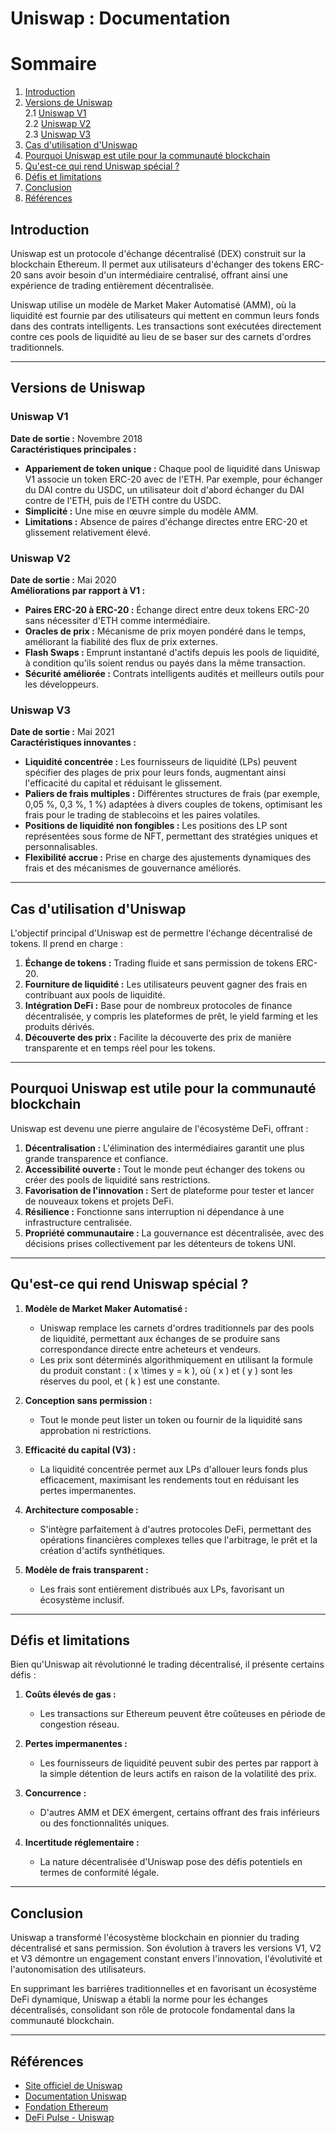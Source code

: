 # Uniswap : Documentation

# Sommaire

1. [Introduction](#introduction)
2. [Versions de Uniswap](#versions-de-uniswap)  
   2.1 [Uniswap V1](#uniswap-v1)  
   2.2 [Uniswap V2](#uniswap-v2)  
   2.3 [Uniswap V3](#uniswap-v3)  
3. [Cas d'utilisation d'Uniswap](#cas-dutilisation-duniswap)
4. [Pourquoi Uniswap est utile pour la communauté blockchain](#pourquoi-uniswap-est-utile-pour-la-communauté-blockchain)
5. [Qu'est-ce qui rend Uniswap spécial ?](#quest-ce-qui-rend-uniswap-spécial)
6. [Défis et limitations](#défis-et-limitations)
7. [Conclusion](#conclusion)
8. [Références](#références)


## Introduction
Uniswap est un protocole d'échange décentralisé (DEX) construit sur la blockchain Ethereum. Il permet aux utilisateurs d'échanger des tokens ERC-20 sans avoir besoin d'un intermédiaire centralisé, offrant ainsi une expérience de trading entièrement décentralisée.

Uniswap utilise un modèle de Market Maker Automatisé (AMM), où la liquidité est fournie par des utilisateurs qui mettent en commun leurs fonds dans des contrats intelligents. Les transactions sont exécutées directement contre ces pools de liquidité au lieu de se baser sur des carnets d'ordres traditionnels.

---

## Versions de Uniswap

### Uniswap V1
**Date de sortie :** Novembre 2018  
**Caractéristiques principales :**
- **Appariement de token unique :** Chaque pool de liquidité dans Uniswap V1 associe un token ERC-20 avec de l'ETH. Par exemple, pour échanger du DAI contre du USDC, un utilisateur doit d'abord échanger du DAI contre de l'ETH, puis de l'ETH contre du USDC.
- **Simplicité :** Une mise en œuvre simple du modèle AMM.
- **Limitations :** Absence de paires d'échange directes entre ERC-20 et glissement relativement élevé.

### Uniswap V2
**Date de sortie :** Mai 2020  
**Améliorations par rapport à V1 :**
- **Paires ERC-20 à ERC-20 :** Échange direct entre deux tokens ERC-20 sans nécessiter d'ETH comme intermédiaire.
- **Oracles de prix :** Mécanisme de prix moyen pondéré dans le temps, améliorant la fiabilité des flux de prix externes.
- **Flash Swaps :** Emprunt instantané d'actifs depuis les pools de liquidité, à condition qu'ils soient rendus ou payés dans la même transaction.
- **Sécurité améliorée :** Contrats intelligents audités et meilleurs outils pour les développeurs.

### Uniswap V3
**Date de sortie :** Mai 2021  
**Caractéristiques innovantes :**
- **Liquidité concentrée :** Les fournisseurs de liquidité (LPs) peuvent spécifier des plages de prix pour leurs fonds, augmentant ainsi l'efficacité du capital et réduisant le glissement.
- **Paliers de frais multiples :** Différentes structures de frais (par exemple, 0,05 %, 0,3 %, 1 %) adaptées à divers couples de tokens, optimisant les frais pour le trading de stablecoins et les paires volatiles.
- **Positions de liquidité non fongibles :** Les positions des LP sont représentées sous forme de NFT, permettant des stratégies uniques et personnalisables.
- **Flexibilité accrue :** Prise en charge des ajustements dynamiques des frais et des mécanismes de gouvernance améliorés.

---

## Cas d'utilisation d'Uniswap
L'objectif principal d'Uniswap est de permettre l'échange décentralisé de tokens. Il prend en charge :

1. **Échange de tokens :** Trading fluide et sans permission de tokens ERC-20.
2. **Fourniture de liquidité :** Les utilisateurs peuvent gagner des frais en contribuant aux pools de liquidité.
3. **Intégration DeFi :** Base pour de nombreux protocoles de finance décentralisée, y compris les plateformes de prêt, le yield farming et les produits dérivés.
4. **Découverte des prix :** Facilite la découverte des prix de manière transparente et en temps réel pour les tokens.

---

## Pourquoi Uniswap est utile pour la communauté blockchain
Uniswap est devenu une pierre angulaire de l'écosystème DeFi, offrant :

1. **Décentralisation :** L'élimination des intermédiaires garantit une plus grande transparence et confiance.
2. **Accessibilité ouverte :** Tout le monde peut échanger des tokens ou créer des pools de liquidité sans restrictions.
3. **Favorisation de l'innovation :** Sert de plateforme pour tester et lancer de nouveaux tokens et projets DeFi.
4. **Résilience :** Fonctionne sans interruption ni dépendance à une infrastructure centralisée.
5. **Propriété communautaire :** La gouvernance est décentralisée, avec des décisions prises collectivement par les détenteurs de tokens UNI.

---

## Qu'est-ce qui rend Uniswap spécial ?

1. **Modèle de Market Maker Automatisé :**
   - Uniswap remplace les carnets d'ordres traditionnels par des pools de liquidité, permettant aux échanges de se produire sans correspondance directe entre acheteurs et vendeurs.
   - Les prix sont déterminés algorithmiquement en utilisant la formule du produit constant : \( x \times y = k \), où \( x \) et \( y \) sont les réserves du pool, et \( k \) est une constante.

2. **Conception sans permission :**
   - Tout le monde peut lister un token ou fournir de la liquidité sans approbation ni restrictions.

3. **Efficacité du capital (V3) :**
   - La liquidité concentrée permet aux LPs d'allouer leurs fonds plus efficacement, maximisant les rendements tout en réduisant les pertes impermanentes.

4. **Architecture composable :**
   - S'intègre parfaitement à d'autres protocoles DeFi, permettant des opérations financières complexes telles que l'arbitrage, le prêt et la création d'actifs synthétiques.

5. **Modèle de frais transparent :**
   - Les frais sont entièrement distribués aux LPs, favorisant un écosystème inclusif.

---

## Défis et limitations
Bien qu'Uniswap ait révolutionné le trading décentralisé, il présente certains défis :

1. **Coûts élevés de gas :**
   - Les transactions sur Ethereum peuvent être coûteuses en période de congestion réseau.

2. **Pertes impermanentes :**
   - Les fournisseurs de liquidité peuvent subir des pertes par rapport à la simple détention de leurs actifs en raison de la volatilité des prix.

3. **Concurrence :**
   - D'autres AMM et DEX émergent, certains offrant des frais inférieurs ou des fonctionnalités uniques.

4. **Incertitude réglementaire :**
   - La nature décentralisée d'Uniswap pose des défis potentiels en termes de conformité légale.

---

## Conclusion
Uniswap a transformé l'écosystème blockchain en pionnier du trading décentralisé et sans permission. Son évolution à travers les versions V1, V2 et V3 démontre un engagement constant envers l'innovation, l'évolutivité et l'autonomisation des utilisateurs.

En supprimant les barrières traditionnelles et en favorisant un écosystème DeFi dynamique, Uniswap a établi la norme pour les échanges décentralisés, consolidant son rôle de protocole fondamental dans la communauté blockchain.

---

## Références
- [Site officiel de Uniswap](https://uniswap.org)
- [Documentation Uniswap](https://docs.uniswap.org)
- [Fondation Ethereum](https://ethereum.org)
- [DeFi Pulse - Uniswap](https://defipulse.com/uniswap)
